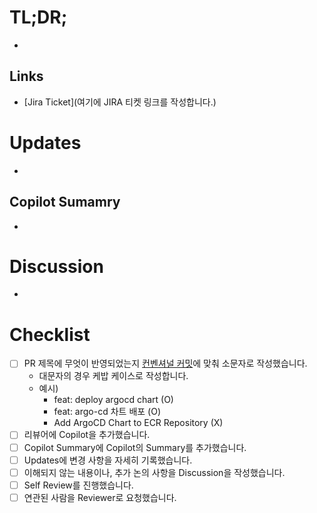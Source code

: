 # TL;DR;

[comment]: # "바뀐 내용을 간략하게 설명합니다. 세 줄 이상 넘어가는 경우, PR을 나누는 것을 고려해 보세요."

- 

## Links

[comment]: # "관련된 링크를 모두 작성합니다. 만약 존재하지 않는다면, 해당 줄을 제거해 주세요."

- [Jira Ticket](여기에 JIRA 티켓 링크를 작성합니다.)

# Updates

[comment]: # "변경 사항을 모두 작성합니다."

- 

## Copilot Sumamry

[comment]: # "Copilot을 이용하여 요약을 추가합니다."

- 

# Discussion

[comment]: # "함께 의논해야 할 사항을 모두 작성합니다."

- 

# Checklist

- [ ] PR 제목에 무엇이 반영되었는지 [컨벤셔널 커밋](https://www.conventionalcommits.org/ko/v1.0.0/)에 맞춰 소문자로 작성했습니다.
  - 대문자의 경우 케밥 케이스로 작성합니다.
  - 예시)
    - feat: deploy argocd chart (O)
    - feat: argo-cd 차트 배포 (O)
    - Add ArgoCD Chart to ECR Repository (X)
- [ ] 리뷰어에 Copilot을 추가했습니다.
- [ ] Copilot Summary에 Copilot의 Summary를 추가했습니다.
- [ ] Updates에 변경 사항을 자세히 기록했습니다.
- [ ] 이해되지 않는 내용이나, 추가 논의 사항을 Discussion을 작성했습니다.
- [ ] Self Review를 진행했습니다.
- [ ] 연관된 사람을 Reviewer로 요청했습니다.
